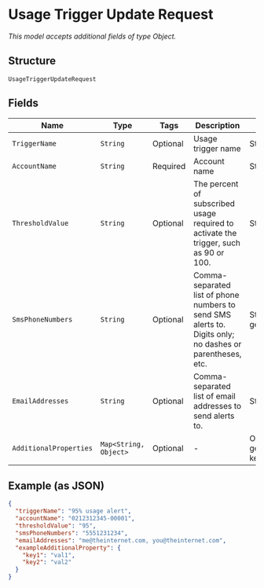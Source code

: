 
# Usage Trigger Update Request

*This model accepts additional fields of type Object.*

## Structure

`UsageTriggerUpdateRequest`

## Fields

| Name | Type | Tags | Description | Getter | Setter |
|  --- | --- | --- | --- | --- | --- |
| `TriggerName` | `String` | Optional | Usage trigger name | String getTriggerName() | setTriggerName(String triggerName) |
| `AccountName` | `String` | Required | Account name | String getAccountName() | setAccountName(String accountName) |
| `ThresholdValue` | `String` | Optional | The percent of subscribed usage required to activate the trigger, such as 90 or 100. | String getThresholdValue() | setThresholdValue(String thresholdValue) |
| `SmsPhoneNumbers` | `String` | Optional | Comma-separated list of phone numbers to send SMS alerts to. Digits only; no dashes or parentheses, etc. | String getSmsPhoneNumbers() | setSmsPhoneNumbers(String smsPhoneNumbers) |
| `EmailAddresses` | `String` | Optional | Comma-separated list of email addresses to send alerts to. | String getEmailAddresses() | setEmailAddresses(String emailAddresses) |
| `AdditionalProperties` | `Map<String, Object>` | Optional | - | Object getAdditionalProperty(String key) | additionalProperty(String key, Object value) |

## Example (as JSON)

```json
{
  "triggerName": "95% usage alert",
  "accountName": "0212312345-00001",
  "thresholdValue": "95",
  "smsPhoneNumbers": "5551231234",
  "emailAddresses": "me@theinternet.com, you@theinternet.com",
  "exampleAdditionalProperty": {
    "key1": "val1",
    "key2": "val2"
  }
}
```

